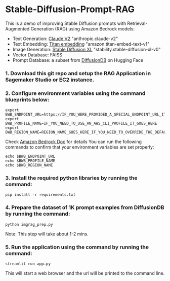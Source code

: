 # Stable-Diffusion-Prompt-RAG
This is a demo of improving Stable Diffusion prompts with Retrieval-Augmented Generation (RAG) using Amazon Bedrock models:
- Text Generation: [Claude V2](https://aws.amazon.com/bedrock/claude/) "anthropic.claude-v2"
- Text Embedding: [Titan embedding](https://aws.amazon.com/bedrock/titan/) "amazon.titan-embed-text-v1"
- Image Generation: [Stable Diffusion XL](https://aws.amazon.com/bedrock/stable-diffusion/) "stability.stable-diffusion-xl-v0"
- Vector Database: FAISS
- Prompt Database: a subset from [DiffusionDB](https://huggingface.co/datasets/poloclub/diffusiondb) on Hugging Face

### 1. Download this git repo and setup the RAG Application in Sagemaker Studio or EC2 instance.

### 2. Configure environment variables using the command blueprints below:
```
export BWB_ENDPOINT_URL=https://IF_YOU_WERE_PROVIDED_A_SPECIAL_ENDPOINT_URL_IT_GOES_HERE.com
export BWB_PROFILE_NAME=IF_YOU_NEED_TO_USE_AN_AWS_CLI_PROFILE_IT_GOES_HERE
export BWB_REGION_NAME=REGION_NAME_GOES_HERE_IF_YOU_NEED_TO_OVERRIDE_THE_DEFAULT_REGION
```
Check [Amazon Bedrock Doc](https://docs.aws.amazon.com/bedrock/latest/userguide/endpointsTable.html) for details
You can run the following commands to confirm that your environment variables are set properly:
```
echo $BWB_ENDPOINT_URL
echo $BWB_PROFILE_NAME
echo $BWB_REGION_NAME
```
### 3. Install the required python libraries by running the command: 
```
pip install -r requirements.txt
```

### 4. Prepare the dataset of 1K prompt examples from DiffusionDB by running the command:
```
python imgrag_prep.py
```
Note: This step will take about 1-2 mins. 

### 5. Run the application using the command by running the command:
```
streamlit run app.py
```
This will start a web browser and the url will be printed to the command line. 


